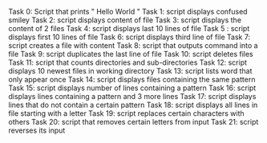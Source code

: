 Task 0: Script that prints " Hello World "
 Task 1: script displays confused smiley 
 Task 2: script displays content of file 
 Task 3: script displays the content of 2 files 
 Task 4: script displays last 10 lines of file 
 Task 5 : script displays first 10 lines of file 
 Task 6: script displays third line of file 
 Task 7: script creates a file with content 
 Task 8: script that outputs command into a file 
 Task 9: script duplicates the last line of file 
 Task 10: script deletes files 
 Task 11: script that counts directories and sub-directories 
 Task 12: script displays 10 newest files in working directory 
 Task 13: script lists word that only appear once 
 Task 14: script displays files containing the same pattern 
 Task 15: script displays number of lines containing a pattern 
 Task 16: script displays lines containing a pattern and 3 more lines 
 Task 17: script displays lines that do not contain a certain pattern 
 Task 18: script displays all lines in file starting with a letter 
 Task 19: script replaces certain characters with others 
 Task 20: script that removes certain letters from input 
 Task 21: script reverses its input 
